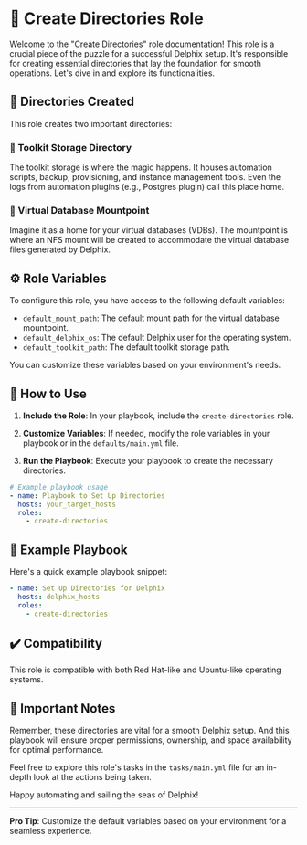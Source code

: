 # 📁 Create Directories Role

Welcome to the "Create Directories" role documentation! This role is a crucial piece of the puzzle for a successful Delphix setup. It's responsible for creating essential directories that lay the foundation for smooth operations. Let's dive in and explore its functionalities.

## 📂 Directories Created

This role creates two important directories:

### 🧰 Toolkit Storage Directory

The toolkit storage is where the magic happens. It houses automation scripts, backup, provisioning, and instance management tools. Even the logs from automation plugins (e.g., Postgres plugin) call this place home.

### 📁 Virtual Database Mountpoint

Imagine it as a home for your virtual databases (VDBs). The mountpoint is where an NFS mount will be created to accommodate the virtual database files generated by Delphix.

## ⚙️ Role Variables

To configure this role, you have access to the following default variables:

- `default_mount_path`: The default mount path for the virtual database mountpoint.
- `default_delphix_os`: The default Delphix user for the operating system.
- `default_toolkit_path`: The default toolkit storage path.

You can customize these variables based on your environment's needs.

## 🚀 How to Use

1. **Include the Role**: In your playbook, include the `create-directories` role.

2. **Customize Variables**: If needed, modify the role variables in your playbook or in the `defaults/main.yml` file.

3. **Run the Playbook**: Execute your playbook to create the necessary directories.

```yaml
# Example playbook usage
- name: Playbook to Set Up Directories
  hosts: your_target_hosts
  roles:
    - create-directories
```

## 📝 Example Playbook

Here's a quick example playbook snippet:

```yaml
- name: Set Up Directories for Delphix
  hosts: delphix_hosts
  roles:
    - create-directories
```

## ✔️ Compatibility

This role is compatible with both Red Hat-like and Ubuntu-like operating systems.

## 🔑 Important Notes

Remember, these directories are vital for a smooth Delphix setup. And this playbook will ensure proper permissions, ownership, and space availability for optimal performance.

Feel free to explore this role's tasks in the `tasks/main.yml` file for an in-depth look at the actions being taken.

Happy automating and sailing the seas of Delphix!

---
**Pro Tip**: Customize the default variables based on your environment for a seamless experience.

